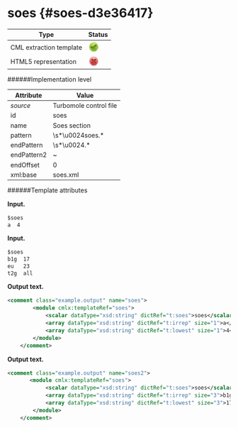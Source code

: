 # soes {#soes-d3e36417}


| Type                                                                                                                                                | Status                                                                                                                                              |
|----|----|
| CML extraction template                                                                                                                             | ![](/imgs/Total.png)                                                                                                                                |
| HTML5 representation                                                                                                                                | ![](/imgs/None.png)                                                                                                                                 |

######Implementation level

| Attribute                                                                                                                                           | Value                                                                                                                                               |
|----|----|
| *source*                                                                                                                                            | Turbomole control file                                                                                                                              |
| id                                                                                                                                                  | soes                                                                                                                                                |
| name                                                                                                                                                | Soes section                                                                                                                                        |
| pattern                                                                                                                                             | \\s\*\\u0024soes.\*                                                                                                                                 |
| endPattern                                                                                                                                          | \\s\*\\u0024.\*                                                                                                                                     |
| endPattern2                                                                                                                                         | \~                                                                                                                                                  |
| endOffset                                                                                                                                           | 0                                                                                                                                                   |
| xml:base                                                                                                                                            | soes.xml                                                                                                                                            |

######Template attributes

**Input.**

    $soes
    a  4
        

**Input.**

    $soes
    b1g  17
    eu   23
    t2g  all    
        

**Output text.**

```xml
<comment class="example.output" name="soes">
        <module cmlx:templateRef="soes">
            <scalar dataType="xsd:string" dictRef="t:soes">soes</scalar>
            <array dataType="xsd:string" dictRef="t:irrep" size="1">a</array>
            <array dataType="xsd:string" dictRef="t:lowest" size="1">4</array>
        </module>
    </comment>
```

**Output text.**

```xml
<comment class="example.output" name="soes2">
       <module cmlx:templateRef="soes">
            <scalar dataType="xsd:string" dictRef="t:soes">soes</scalar>
            <array dataType="xsd:string" dictRef="t:irrep" size="3">b1g eu t2g</array>
            <array dataType="xsd:string" dictRef="t:lowest" size="3">17 23 all</array>
        </module> 
    </comment>
```
